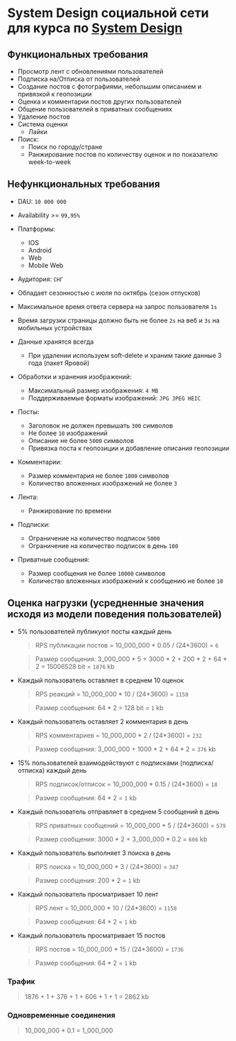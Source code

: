 # System Design социальной сети для курса по [System Design](https://balun.courses/courses/system_design)

## Функциональных требования
- Просмотр лент с обновлениями пользователей
- Подписка на/Отписка от пользователей
- Создание постов с фотографиями, небольшим описанием и привязкой к геопозиции
- Оценка и комментарии постов других пользователей
- Общение пользователей в приватных сообщениях
- Удаление постов
- Система оценки
  - Лайки 
- Поиск:
  - Поиск по городу/стране
  - Ранжирование постов по количеству оценок и по показателю week-to-week

## Нефункциональных требования

- DAU: `10 000 000`
- Availability >= `99,95%`
- Платформы:
  - IOS
  - Android 
  - Web
  - Mobile Web
- Аудитория: `СНГ`
- Обладает сезонностью с июля по октябрь (сезон отпусков)
- Максимальное время ответа сервера на запрос пользователя `1s`
- Время загрузки страницы должно быть не более `2s` на веб и `3s` на мобильных устройствах
- Данные хранятся всегда
  - При удалении используем soft-delete и храним такие данные 3 года (пакет Яровой)

- Обработки и хранения изображений:
  - Максимальный размер изображения: `4 MB`
  - Поддерживаемые форматы изображений: `JPG JPEG HEIC`
- Посты: 
  - Заголовок не должен превышать `300` символов 
  - Не более `10` изображений
  - Описание не более `5000` символов
  - Привязка поста к геопозиции и добавление описания геопозиции 
- Комментарии:
  - Размер комментария не более `1000` символов
  - Количество вложенных изображений не более `3`
- Лента:
  - Ранжирование по времени
- Подписки:
  - Ограничение на количество подписок `5000`
  - Ограничение на количество подписок в день `100`
- Приватные сообщения:
  - Размер сообщения не более `10000` символов
  - Количество вложенных изображений к сообщению не более `10`


## Оценка нагрузки (усредненные значения исходя из модели поведения пользователей) 

- 5% пользователей публикуют посты каждый день
    > RPS публикации постов = 10_000_000 * 0.05 / (24*3600) = `6`
    
    > Размер сообщения: 3_000_000 * 5 + 3000 * 2 + 200 * 2 + 64 * 2 = 15006528 bit = `1876` kb

- Каждый пользователь оставляет в среднем 10 оценок 
    > RPS реакций = 10_000_000 * 10 / (24*3600) = `1158`

    > Размер сообщения: 64 * 2 = 128 bit = `1` kb
    

- Каждый пользователь оставляет 2 комментария в день
    > RPS комментариев = 10_000_000 * 2 / (24*3600) = `232`

    > Размер сообщения: 3_000_000 + 1000 * 2 + 64 * 2 = `376` kb


- 15% пользователей взаимодействуют с подписками (подписка/отписка) каждый день
    > RPS подписок/отписок = 10_000_000 * 0.15 / (24*3600) = `18` 
    
    > Размер сообщения: 64 * 2 = `1` kb

- Каждый пользователь отправляет в среднем 5 сообщений в день
    > RPS приватных сообщений = 10_000_000 * 5 / (24*3600) = `579`

    > Размер сообщения: 3000 * 2 + 3_000_000 * 0.2 = `606` kb

- Каждый пользователь выполняет 3 поиска в день
    > RPS поиска = 10_000_000 * 3 / (24*3600) = `347`

    > Размер сообщения: 200 * 2 = `1` kb

- Каждый пользователь просматривает 10 лент
    > RPS лент = 10_000_000 * 10 / (24*3600) = `1158`

    > Размер сообщения: 64 * 2 = `1` kb


- Каждый пользователь просматривает 15 постов
    > RPS постов = 10_000_000 * 15 / (24*3600) = `1736`

    > Размер сообщения: 64 * 2 = `1` kb
  
### Трафик
> 1876 + 1 + 376 + 1 + 606 + 1 + 1 = 2862 kb

### Одновременные соединения

> 10_000_000 * 0.1 = 1_000_000




